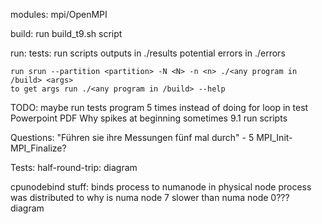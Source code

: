 modules:
    mpi/OpenMPI

build:
    run build_t9.sh script

run:
    tests:
        run scripts
        outputs in ./results
        potential errors in ./errors 

    run srun --partition <partition> -N <N> -n <n> ./<any program in /build> <args>
    to get args run ./<any program in /build> --help

TODO:
maybe run tests program 5 times instead of doing for loop in test
Powerpoint
PDF
Why spikes at beginning sometimes
9.1 run scripts

Questions:
"Führen sie ihre Messungen fünf mal durch" - 5 MPI_Init-MPI_Finalize?

Tests:
half-round-trip:
    diagram

cpunodebind stuff:
    binds process to numanode in physical node process was distributed to
        why is numa node 7 slower than numa node 0???
    diagram
